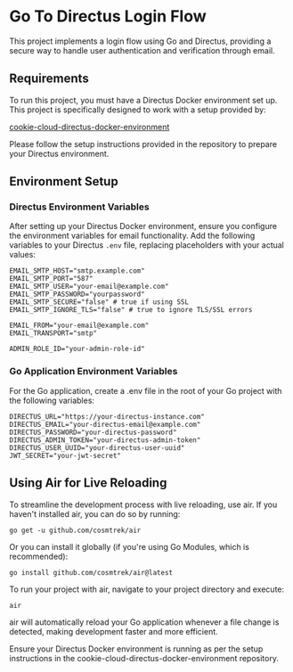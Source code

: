 # Go To Directus Login Flow

This project implements a login flow using Go and Directus, providing a secure way to handle user authentication and verification through email.

## Requirements

To run this project, you must have a Directus Docker environment set up. This project is specifically designed to work with a setup provided by:

[cookie-cloud-directus-docker-environment](https://github.com/CalebBarnes/cookie-cloud-directus-docker-environment)

Please follow the setup instructions provided in the repository to prepare your Directus environment.

## Environment Setup

### Directus Environment Variables

After setting up your Directus Docker environment, ensure you configure the environment variables for email functionality. Add the following variables to your Directus `.env` file, replacing placeholders with your actual values:

```
EMAIL_SMTP_HOST="smtp.example.com"
EMAIL_SMTP_PORT="587"
EMAIL_SMTP_USER="your-email@example.com"
EMAIL_SMTP_PASSWORD="yourpassword"
EMAIL_SMTP_SECURE="false" # true if using SSL
EMAIL_SMTP_IGNORE_TLS="false" # true to ignore TLS/SSL errors

EMAIL_FROM="your-email@example.com"
EMAIL_TRANSPORT="smtp"

ADMIN_ROLE_ID="your-admin-role-id"
```

### Go Application Environment Variables

For the Go application, create a .env file in the root of your Go project with the following variables:

```
DIRECTUS_URL="https://your-directus-instance.com"
DIRECTUS_EMAIL="your-directus-email@example.com"
DIRECTUS_PASSWORD="your-directus-password"
DIRECTUS_ADMIN_TOKEN="your-directus-admin-token"
DIRECTUS_USER_UUID="your-directus-user-uuid"
JWT_SECRET="your-jwt-secret"
```

## Using Air for Live Reloading

To streamline the development process with live reloading, use air. If you haven't installed air, you can do so by running:

`go get -u github.com/cosmtrek/air`

Or you can install it globally (if you're using Go Modules, which is recommended):

`go install github.com/cosmtrek/air@latest`

To run your project with air, navigate to your project directory and execute:

`air`

air will automatically reload your Go application whenever a file change is detected, making development faster and more efficient.

Ensure your Directus Docker environment is running as per the setup instructions in the cookie-cloud-directus-docker-environment repository.

